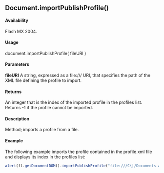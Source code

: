 ## Document.importPublishProfile()

#### Availability

Flash MX 2004.

#### Usage

document.importPublishProfile( fileURI )

#### Parameters

**fileURI** A string, expressed as a file:/// URI, that specifies the path of the XML file defining the profile to import.

#### Returns

An integer that is the index of the imported profile in the profiles list. Returns -1 if the profile cannot be imported.

#### Description

Method; imports a profile from a file.

#### Example

The following example imports the profile contained in the profile.xml file and displays its index in the profiles list:

```javascript
alert(fl.getDocumentDOM().importPublishProfile("file:///C\|/Documents and Settings/janeUser/Desktop/profile.xml"));
```
